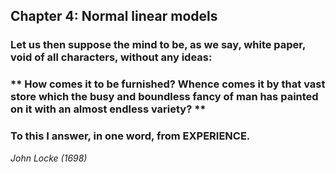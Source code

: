 ## Chapter 4: Normal linear models

### **Let us then suppose the mind to be, as we say, white paper, void of all characters, without any ideas:**  
### ** How comes it to be furnished? Whence comes it by that vast store which the busy and boundless fancy of man has painted on it with an almost endless variety? **  
### **To this I answer, in one word, from EXPERIENCE.**  
*John Locke (1698)*
